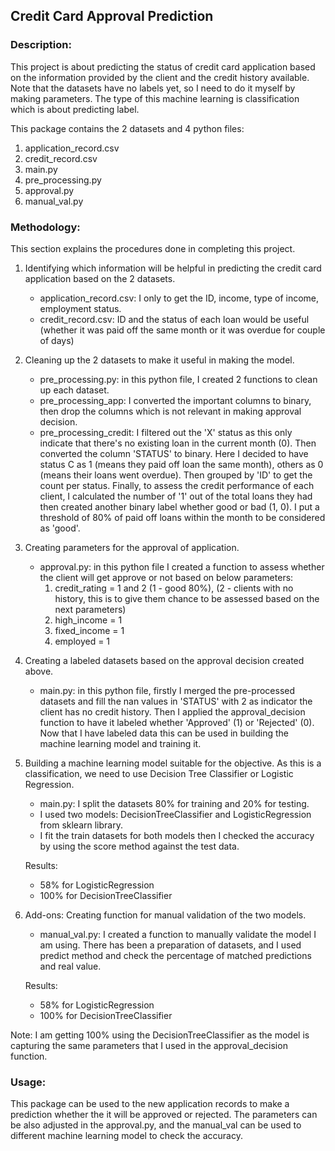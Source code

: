 ## Credit Card Approval Prediction

### Description:
This project is about predicting the status of credit card application based on the information provided by the client and the credit history available. Note that the datasets have no labels yet, so I need to do it myself by making parameters.
The type of this machine learning is classification which is about predicting label.

This package contains the 2 datasets and 4 python files:
1. application_record.csv
2. credit_record.csv
3. main.py
4. pre_processing.py
5. approval.py
6. manual_val.py

### Methodology:
This section explains the procedures done in completing this project.

1. Identifying which information will be helpful in predicting the credit card application based on the 2 datasets.
   - application_record.csv: I only to get the ID, income, type of income, employment status.
    - credit_record.csv: ID and the status of each loan would be useful (whether it was paid off the same month or it was overdue for couple of days)
    

2. Cleaning up the 2 datasets to make it useful in making the model.
    - pre_processing.py: in this python file, I created 2 functions to clean up each dataset.
    - pre_processing_app: I converted the important columns to binary, then drop the columns which is not relevant in making approval decision.
    - pre_processing_credit: I filtered out the 'X' status as this only indicate that there's no existing loan in the current month (0). Then converted the column 'STATUS' to binary. Here I decided to have status C as 1 (means they paid off loan the same month), others as 0 (means their loans went overdue). Then grouped by 'ID' to get the count per status. Finally, to assess the credit performance of each client, I calculated the number of '1' out of the total loans they had then created another binary label whether good or bad (1, 0). I put a threshold of 80% of paid off loans within the month to be considered as 'good'.
    

3. Creating parameters for the approval of application. 
   - approval.py: in this python file I created a function to assess whether the client will get approve or not based on below parameters:
        1. credit_rating = 1 and 2 (1 - good 80%), (2 - clients with no history, this is to give them chance to be assessed based on the next parameters)
       2. high_income = 1
       3. fixed_income = 1 
       4. employed = 1
    

4. Creating a labeled datasets based on the approval decision created above.
    - main.py: in this python file, firstly I merged the pre-processed datasets and fill the nan values in 'STATUS' with 2 as indicator the client has no credit history. Then I applied the approval_decision function to have it labeled whether 'Approved' (1) or 'Rejected' (0).
    Now that I have labeled data this can be used in building the machine learning model and training it.
      

5. Building a machine learning model suitable for the objective. As this is a classification, we need to use Decision Tree Classifier or Logistic Regression.
     - main.py: I split the datasets 80% for training and 20% for testing.
    - I used two models: DecisionTreeClassifier and LogisticRegression from sklearn library.
    - I fit the train datasets for both models then I checked the accuracy by using the score method against the test data. 
      
    Results:
    - 58% for LogisticRegression
    - 100% for DecisionTreeClassifier
    

6. Add-ons: Creating function for manual validation of the two models.
    - manual_val.py: I created a function to manually validate the model I am using. There has been a preparation of datasets, and I used predict method and check the percentage of matched predictions and real value.
    
    Results:
    - 58% for LogisticRegression
    - 100% for DecisionTreeClassifier
    
Note: I am getting 100% using the DecisionTreeClassifier as the model  is capturing the same parameters that I used in the approval_decision function.

### Usage:
This package can be used to the new application records to make a prediction whether the it will be approved or rejected. The parameters can be also adjusted in the approval.py, and the manual_val can be used to different machine learning model to check the accuracy.
    
    
    


